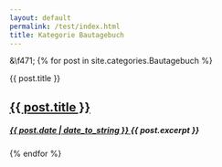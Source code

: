 ```yaml
---
layout: default
permalink: /test/index.html 
title: Kategorie Bautagebuch
---
```


<style>
    generiquote { 
       background-color: grey;
       color: white;
       text-align: center; 
       margin-left: 40px /*.4em*/
       margin-top: 100px
       position: relative;
    }
generiquote:before {
   content: "\f471";
   background-color: #bfb;
   top: -100px;
   height: 100px;
   width: 100%;
   position: absolute;
}
</style>
&\f471;
{% for post in site.categories.Bautagebuch %} 

<div id="generiquote genericon genericon-{{ post.layout }}">
<span class="screen-reader-text">{{ post.title }}</span>
<h2 class="entry-title">
<a href="{{ post.url }}" rel="bookmark">{{ post.title }}</a>
</h2>
<h5 class="entry-date">
<a href="{{ post.url }}" title="{{ post.title }}" rel="bookmark">
<time class="entry-date" datetime="{{ post.date | date_to_string }}" pubdate>{{ post.date | date_to_string }} </time>
</a>
{{ post.excerpt }}
</h5>
</div>

{% endfor %}
